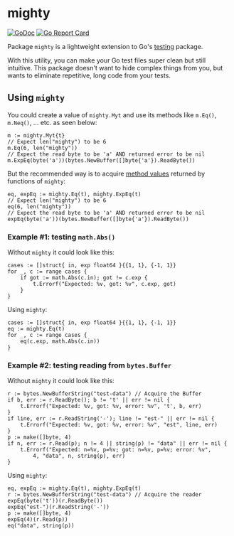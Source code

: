 # mighty

[![GoDoc](https://godoc.org/github.com/icza/mighty?status.svg)](https://godoc.org/github.com/icza/mighty) [![Go Report Card](https://goreportcard.com/badge/github.com/icza/mighty)](https://goreportcard.com/report/github.com/icza/mighty)

Package `mighty` is a lightweight extension to Go's [testing](https://golang.org/pkg/testing/) package.

With this utility, you can make your Go test files super clean but still intuitive.
This package doesn't want to hide complex things from you, but wants to eliminate repetitive,
long code from your tests.

## Using `mighty`

You could create a value of `mighty.Myt` and use its methods like `m.Eq()`, `m.Neq()`, ... etc. as seen below:

	m := mighty.Myt{t}
	// Expect len("mighty") to be 6
	m.Eq(6, len("mighty"))
	// Expect the read byte to be 'a' AND returned error to be nil
	m.ExpEq(byte('a'))(bytes.NewBuffer([]byte{'a'}).ReadByte())

But the recommended way is to acquire [method values](https://golang.org/ref/spec#Method_values) returned by functions of `mighty`:

	eq, expEq := mighty.Eq(t), mighty.ExpEq(t)
	// Expect len("mighty") to be 6
	eq(6, len("mighty"))
	// Expect the read byte to be 'a' AND returned error to be nil
	expEq(byte('a'))(bytes.NewBuffer([]byte{'a'}).ReadByte())

### Example #1: testing `math.Abs()`

Without `mighty` it could look like this:

	cases := []struct{ in, exp float64 }{{1, 1}, {-1, 1}}
	for _, c := range cases {
		if got := math.Abs(c.in); got != c.exp {
			t.Errorf("Expected: %v, got: %v", c.exp, got)
		}
	}

Using `mighty`:

	cases := []struct{ in, exp float64 }{{1, 1}, {-1, 1}}
	eq := mighty.Eq(t)
	for _, c := range cases {
		eq(c.exp, math.Abs(c.in))
	}

### Example #2: testing reading from `bytes.Buffer`

Without `mighty` it could look like this:

	r := bytes.NewBufferString("test-data") // Acquire the Buffer
	if b, err := r.ReadByte(); b != 't' || err != nil {
		t.Errorf("Expected: %v, got: %v, error: %v", 't', b, err)
	}
	if line, err := r.ReadString('-'); line != "est-" || err != nil {
		t.Errorf("Expected: %v, got: %v, error: %v", "est", line, err)
	}
	p := make([]byte, 4)
	if n, err := r.Read(p); n != 4 || string(p) != "data" || err != nil {
		t.Errorf("Expected: n=%v, p=%v; got: n=%v, p=%v; error: %v",
			4, "data", n, string(p), err)
	}

Using `mighty`:

	eq, expEq := mighty.Eq(t), mighty.ExpEq(t)
	r := bytes.NewBufferString("test-data") // Acquire the reader
	expEq(byte('t'))(r.ReadByte())
	expEq("est-")(r.ReadString('-'))
	p := make([]byte, 4)
	expEq(4)(r.Read(p))
	eq("data", string(p))
